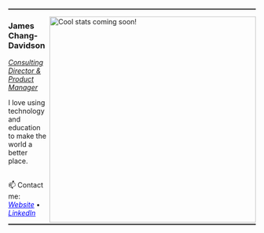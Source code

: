 <hr style="height:2px" color="grey">

<img align='right' alt="Cool stats coming soon!" width="420">
<h3>James Chang-Davidson</h3>
<p><em><u>Consulting Director & Product Manager</u></em></p>
I love using technology and education to make the world a better place. <br/>

<br/> 📫 Contact me:
<a href="http://jcd.dev" style="color:blue"><i>Website</i></a>
•
<a href="https://www.linkedin.com/in/JCD" style="color:blue"><i>LinkedIn</i></a><br/>

<hr style="height:2px" color="grey">
